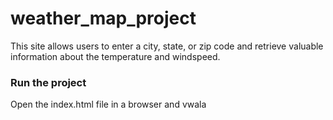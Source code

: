 # weather_map_project

This site allows users to enter a city, state, or zip code and retrieve valuable information about the temperature and windspeed.

### Run the project
Open the index.html file in a browser and vwala
